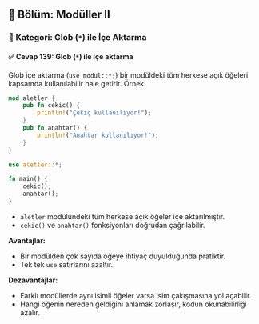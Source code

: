 ## 📘 Bölüm: Modüller II  
### 🔹 Kategori: Glob (`*`) ile İçe Aktarma  
#### ✅ Cevap 139: Glob (`*`) ile içe aktarma

Glob içe aktarma (`use modul::*;`) bir modüldeki tüm herkese açık öğeleri kapsamda kullanılabilir hale getirir. Örnek:

```rust
mod aletler {
    pub fn cekic() {
        println!("Çekiç kullanılıyor!");
    }
    pub fn anahtar() {
        println!("Anahtar kullanılıyor!");
    }
}

use aletler::*;

fn main() {
    cekic();
    anahtar();
}
```

- `aletler` modülündeki tüm herkese açık öğeler içe aktarılmıştır.
- `cekic()` ve `anahtar()` fonksiyonları doğrudan çağrılabilir.

**Avantajlar:**
- Bir modülden çok sayıda öğeye ihtiyaç duyulduğunda pratiktir.
- Tek tek `use` satırlarını azaltır.

**Dezavantajlar:**
- Farklı modüllerde aynı isimli öğeler varsa isim çakışmasına yol açabilir.
- Hangi öğenin nereden geldiğini anlamak zorlaşır, kodun okunabilirliği azalır.
